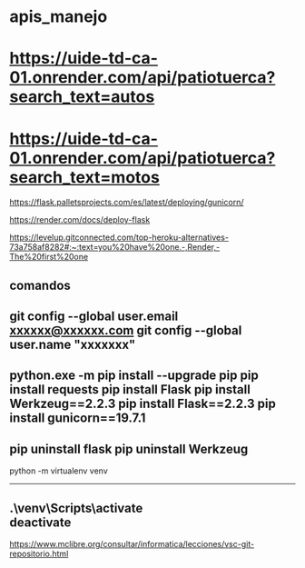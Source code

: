 # apis_manejo

# https://uide-td-ca-01.onrender.com/api/patiotuerca?search_text=autos
# https://uide-td-ca-01.onrender.com/api/patiotuerca?search_text=motos


https://flask.palletsprojects.com/es/latest/deploying/gunicorn/

https://render.com/docs/deploy-flask

https://levelup.gitconnected.com/top-heroku-alternatives-73a758af8282#:~:text=you%20have%20one.-,Render,-The%20first%20one

comandos
-------------------
git config --global user.email xxxxxx@xxxxxx.com
git config --global user.name "xxxxxxx"
----------------------------
python.exe -m pip install --upgrade pip
pip install requests 
pip install Flask
pip install Werkzeug==2.2.3
pip install Flask==2.2.3
pip install gunicorn==19.7.1
-----------------------
pip uninstall flask 
pip uninstall Werkzeug  
-----------------------------
python -m virtualenv venv

------------------------------
.\venv\Scripts\activate  
deactivate  
-------------------------

https://www.mclibre.org/consultar/informatica/lecciones/vsc-git-repositorio.html